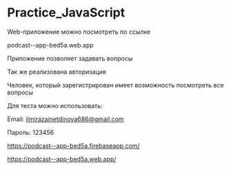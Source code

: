 # Practice_JavaScript

Web-приложение можно посмотреть по ссылке 

podcast--app-bed5a.web.app

Приложение позволяет задавать вопросы

Так же реализована авторизация

Человек, который зарегистрирован имеет возможность посмотреть все вопросы 

Для теста можно использовать:

Email: ilmirazainetdinova686@gmail.com

Пароль: 123456

https://podcast--app-bed5a.firebaseapp.com/

https://podcast--app-bed5a.web.app/

